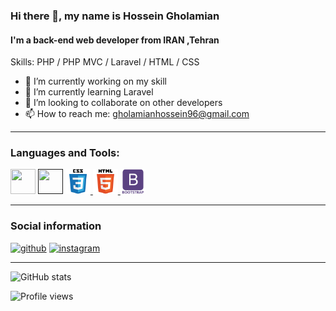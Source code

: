 ### Hi there 👋, my name is Hossein Gholamian
#### I'm a back-end web developer from IRAN ,Tehran


Skills: PHP / PHP MVC / Laravel / HTML / CSS 

- 🔭 I’m currently working on my skill 
- 🌱 I’m currently learning Laravel
- 👯 I’m looking to collaborate on other developers 
- 📫 How to reach me: gholamianhossein96@gmail.com 

***
<h3 align="left">Languages and Tools:</h3>
<p align="left">
<a href="https://www.https://www.php.net/" target="_blank"><img src="https://cdn.jsdelivr.net/gh/devicons/devicon/icons/php/php-original.svg" width="40" height="40" /></a>
<a href="" target="_blank"><img src="https://cdn.jsdelivr.net/gh/devicons/devicon/icons/laravel/laravel-plain-wordmark.svg" width="40" height="40"/></a>
<a href="https://www.w3schools.com/css/" target="_blank"> <img src="https://raw.githubusercontent.com/devicons/devicon/master/icons/css3/css3-original-wordmark.svg" alt="css3" width="40" height="40"/> </a>
<a href="https://www.w3.org/html/" target="_blank"> <img src="https://raw.githubusercontent.com/devicons/devicon/master/icons/html5/html5-original-wordmark.svg" alt="html5" width="40" height="40"/> </a> 
<a href="https://getbootstrap.com" target="_blank"> <img src="https://raw.githubusercontent.com/devicons/devicon/master/icons/bootstrap/bootstrap-plain-wordmark.svg" alt="bootstrap" width="40" height="40"/> </a>

</p>

***
### Social information
[<img src='https://cdn.jsdelivr.net/npm/simple-icons@3.0.1/icons/github.svg' alt='github' height='40'>](https://github.com/HosseinGholamian) 
[<img src='https://cdn.jsdelivr.net/npm/simple-icons@3.0.1/icons/instagram.svg' alt='instagram' height='40'>](https://www.instagram.com/mr.h031n/)  

***
![GitHub stats](https://github-readme-stats.vercel.app/api?username=HosseinGholamian&show_icons=true)  

![Profile views](https://gpvc.arturio.dev/HosseinGholamian)  
<!---
HosseinGholamian/HosseinGholamian is a ✨ special ✨ repository because its `README.md` (this file) appears on your GitHub profile.
You can click the Preview link to take a look at your changes.
--->
